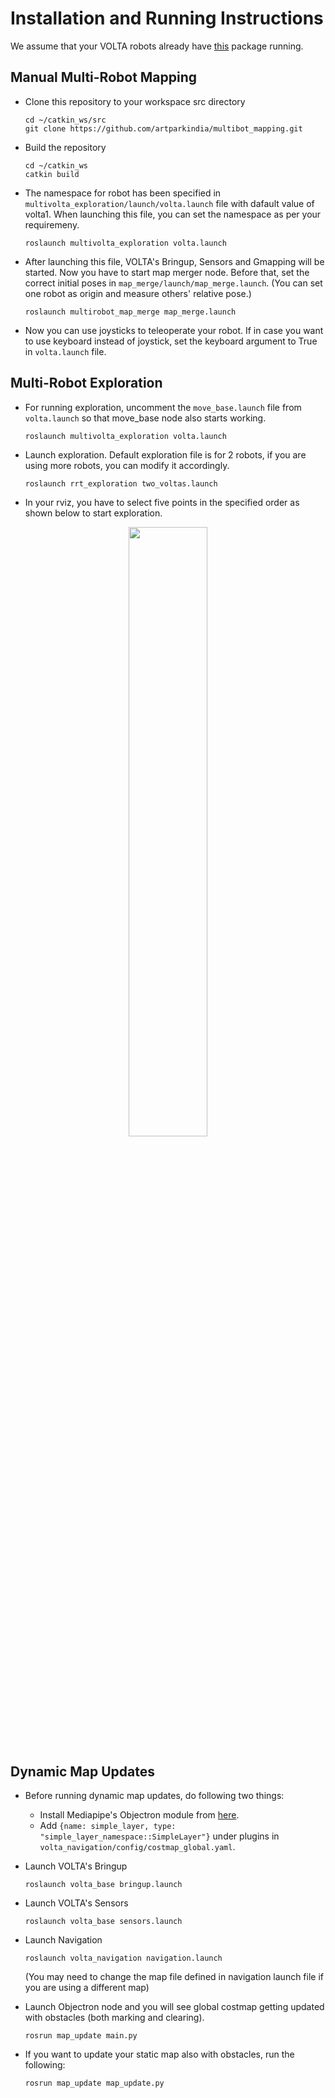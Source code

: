 # Installation and Running Instructions

We assume that your VOLTA robots already have [this](https://github.com/botsync/volta) package running.

## Manual Multi-Robot Mapping

- Clone this repository to your workspace src directory
  ```
  cd ~/catkin_ws/src
  git clone https://github.com/artparkindia/multibot_mapping.git
  ```
- Build the repository
  ```
  cd ~/catkin_ws
  catkin build
  ```
- The namespace for robot has been specified in `multivolta_exploration/launch/volta.launch` file with dafault value of volta1. When launching this file, you can set the namespace as per your requiremeny.
  ```
  roslaunch multivolta_exploration volta.launch
  ```
- After launching this file, VOLTA's Bringup, Sensors and Gmapping will be started. Now you have to start map merger node. Before that, set the correct initial poses in `map_merge/launch/map_merge.launch`. (You can set one robot as origin and measure others' relative pose.)
  ```
  roslaunch multirobot_map_merge map_merge.launch
  ```
- Now you can use joysticks to teleoperate your robot. If in case you want to use keyboard instead of joystick, set the keyboard argument to True in `volta.launch` file.


## Multi-Robot Exploration

- For running exploration, uncomment the `move_base.launch` file from `volta.launch` so that move_base node also starts working.
  ```
  roslaunch multivolta_exploration volta.launch
  ```
- Launch exploration. Default exploration file is for 2 robots, if you are using more robots, you can modify it accordingly.
  ```
  roslaunch rrt_exploration two_voltas.launch
  ```
- In your rviz, you have to select five points in the specified order as shown below to start exploration.

<p align="center" width="100%">
    <img width="50%" src="https://user-images.githubusercontent.com/76533398/177487250-f9ff0f30-343c-4875-8f4a-549e7f5f1ea0.png">
</p>


## Dynamic Map Updates

- Before running dynamic map updates, do following two things:
  - Install Mediapipe's Objectron module from [here](https://google.github.io/mediapipe/getting_started/python.html).
  - Add `{name: simple_layer, type: "simple_layer_namespace::SimpleLayer"}` under plugins in `volta_navigation/config/costmap_global.yaml`.
  
- Launch VOLTA's Bringup
  ```
  roslaunch volta_base bringup.launch
  ```
- Launch VOLTA's Sensors
  ```
  roslaunch volta_base sensors.launch
  ```
- Launch Navigation
  ```
  roslaunch volta_navigation navigation.launch
  ```
  (You may need to change the map file defined in navigation launch file if you are using a different map)
- Launch Objectron node and you will see global costmap getting updated with obstacles (both marking and clearing).
  ```
  rosrun map_update main.py
  ```
- If you want to update your static map also with obstacles, run the following:
  ```
  rosrun map_update map_update.py
  ```
